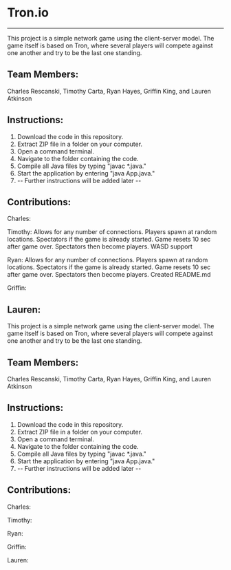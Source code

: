 # Tron.io

---

This project is a simple network game using the client-server model.
The game itself is based on Tron, where several players will compete
against one another and try to be the last one standing.

## Team Members:

Charles Rescanski, Timothy Carta, Ryan Hayes, Griffin King, and Lauren Atkinson

## Instructions:

1. Download the code in this repository.
2. Extract ZIP file in a folder on your computer.
3. Open a command terminal.
4. Navigate to the folder containing the code.
5. Compile all Java files by typing "javac \*.java."
6. Start the application by entering "java App.java."
7. -- Further instructions will be added later --

## Contributions:

Charles:

Timothy: Allows for any number of connections.
Players spawn at random locations.
Spectators if the game is already started.
Game resets 10 sec after game over.
Spectators then become players.
WASD support

Ryan: Allows for any number of connections.
Players spawn at random locations.
Spectators if the game is already started.
Game resets 10 sec after game over.
Spectators then become players.
Created README.md

Griffin:

## Lauren:

This project is a simple network game using the client-server model.
The game itself is based on Tron, where several players will compete
against one another and try to be the last one standing.

## Team Members:

Charles Rescanski, Timothy Carta, Ryan Hayes, Griffin King, and Lauren Atkinson

## Instructions:

1. Download the code in this repository.
2. Extract ZIP file in a folder on your computer.
3. Open a command terminal.
4. Navigate to the folder containing the code.
5. Compile all Java files by typing "javac \*.java."
6. Start the application by entering "java App.java."
7. -- Further instructions will be added later --

## Contributions:

Charles:

Timothy:

Ryan:

Griffin:

Lauren:
